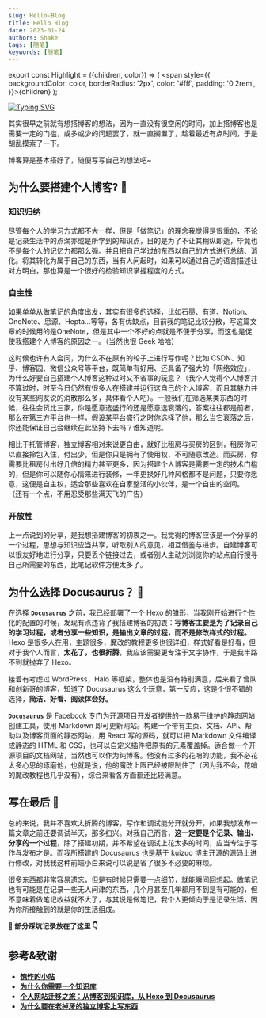 ```yaml
---
slug: Hello-Blog
title: Hello Blog
date: 2023-01-24
authors: Shake
tags: [随笔]
keywords: [随笔]
---
```


<!-- import LinkList from "@site/src/components/LinkList" -->

export const Highlight = ({children, color}) => ( <span style={{
    backgroundColor: color,
    borderRadius: '2px',
    color: '#fff',
    padding: '0.2rem',
    }}>{children}</span> );
<br/>

[![Typing SVG](https://readme-typing-svg.herokuapp.com?font=Noto+Sans&weight=600&duration=3000&pause=1500&color=000000&center=true&vCenter=true&lines=Hi+there~+Welcome+to+my+Blog+%F0%9F%91%8B)](https://git.io/typing-svg)

其实很早之前就有想搭博客的想法，因为一直没有很空闲的时间，加上搭博客也是需要一定的门槛，或多或少的问题罢了，就一直搁置了，趁着最近有点时间，于是胡乱摸索了一下。

博客算是基本搭好了，随便写写自己的想法吧~

<!-- truncate -->

## 为什么要搭建个人博客? 🤔

### 知识归纳

尽管每个人的学习方式都不大一样，但是「做笔记」的理念我觉得是很重的，不论是记录生活中的点滴亦或是所学到的知识点，目的是为了不让其稍纵即逝，毕竟也不是每个人的记忆力都那么强。并且把自己学过的东西以自己的方式进行总结、消化。将其转化为属于自己的东西，当有人问起时，如果可以通过自己的语言描述让对方明白，那也算是一个很好的检验知识掌握程度的方式。

### 自主性

如果单单从做笔记的角度出发，其实有很多的选择，比如石墨、有道、Notion、OneNote、思源、Hepta…等等，各有优缺点，目前我的笔记比较分散，写这篇文章的时候用的是OneNote，但是其中一个不好的点就是不便于分享，而这也是促使我搭建个人博客的原因之一。（当然也很 Geek 哈哈）

这时候也许有人会问，为什么不在原有的轮子上进行写作呢？比如 CSDN、知乎、博客园、微信公众号等平台，既简单有好用、还具备了强大的「网络效应」，为什么好要自己搭建个人博客这种过时又不省事的玩意？（我个人觉得个人博客并不算过时，时至今日仍然有很多人在搭建并运行这自己的个人博客，而且其魅力并没有某些网友说的消散那么多，具体看个人吧）。一般我们在筛选某类东西的时候，往往会货比三家，你是愿意选盛行的还是愿意选衰落的，答案往往都是前者，那么在第三方平台也一样，假设某平台盛行之时你选择了他，那么当它衰落之后，你还能保证自己会继续在此坚持下去吗？谁知道呢。

相比于托管博客，独立博客相对来说更自由，就好比租房与买房的区别，租房你可以直接拎包入住，付出少，但是你只是拥有了使用权，不可随意改造。而买房，你需要比租房付出好几倍的精力甚至更多，因为搭建个人博客是需要一定的技术门槛的，但是你可以随你心情来进行装修，一年更换好几种风格都不是问题，只要你愿意，这便是自主权，适合那些喜欢在自家整活的小伙伴，是一个自由的空间。
（还有一个点，不用忍受那些满天飞的广告）

### 开放性

上一点说到的分享，是我想搭建博客的初衷之一。我觉得的博客应该是一个分享的一个过程，思想与知识应当共享，听取别人的意见，相互借鉴与进步。自建博客可以很友好地进行分享，只要丢个链接过去，或者别人主动刘浏览你的站点自行搜寻自己所需要的东西，比笔记软件方便太多了。

## 为什么选择 Docusaurus？ 🤨

在选择 **`Docusaurus`** 之前，我已经部署了一个 Hexo 的雏形，当我刚开始进行个性化的配置的时候，发现有点违背了我搭建博客的初衷：**写博客主要是为了记录自己的学习过程，或者分享一些知识，是输出文章的过程，而不是修改样式的过程。** Hexo 是很多人在用，主题很多，魔改的教程更多也很详细，样式好看是好看，但对于我个人而言，**太花了，也很折腾**，我应该需要更专注于文字协作，于是我半路不到就抛弃了 Hexo。

接着有考虑过 WordPress，Halo 等框架，整体也是没有特别满意，后来看了曾队和创新哥的博客，知道了 Docusaurus 这么个玩意，第一反应，这是个很不错的选择，**简洁、好看、阅读体会好。**

**`Docusaurus`** 是 Facebook 专门为开源项目开发者提供的一款易于维护的静态网站创建工具，使用 Markdown 即可更新网站。构建一个带有主页、文档、API、帮助以及博客页面的静态网站，用 React 写的源码，就可以把 Markdown 文件编译成静态的 HTML 和 CSS，也可以自定义插件把原有的元素覆盖掉。适合做一个开源项目的文档网站，当然也可以作为纯博客。他没有过多的花哨的功能，我不必花太多心思的琢磨他，也就是说，他的魔改上限已经被限制住了（因为我不会，花哨的魔改教程也几乎没有），综合来看各方面都还比较满意。

## 写在最后 🧐

总的来说，我并不喜欢太折腾的博客，写作和调试能分开就分开，如果我想发布一篇文章之前还要调试半天，那多扫兴。对我自己而言，**这一定要是个记录、输出、分享的一个过程**，除了搭建初期，并不希望在调试上花太多的时间，应当专注于写作与发布才是。而我所搭建的 Docusaurus 也是基于 kuizuo 博主开源的源码上进行修改，对我我这种前端小白来说可以说是省了很多不必要的麻烦。

很多东西都非常容易遗忘，但是有时候只需要一点细节，就能瞬间回想起。做笔记也有可能是在记录一些无人问津的东西，几个月甚至几年都用不到是有可能的，但不意味着做笔记收益就不大了，与其说是做笔记，我个人更倾向于是记录生活，因为你所接触到的就是你的生活组成。

**<Highlight color="#007300">💬 部分踩坑记录放在了这里 👇</Highlight>**
<!-- <LinkList
  data={[
    {
      title: " Docusaurus ",
      link: "/docs/Docusaurus-guides",
    },
  ]}
/> -->

## 参考&致谢

- **[愧怍的小站](https://kuizuo.cn/)**
- **[为什么你需要一个知识库](https://wiki-power.com/%E4%B8%BA%E4%BB%80%E4%B9%88%E4%BD%A0%E9%9C%80%E8%A6%81%E4%B8%80%E4%B8%AA%E7%9F%A5%E8%AF%86%E5%BA%93)**
- **[个人网站迁移之旅：从博客到知识库，从 Hexo 到 Docusaurus](https://zhuanlan.zhihu.com/p/430942362)**
- **[为什么要在老掉牙的独立博客上写东西](https://zoomyale.com/2016/why_blogging/)**
